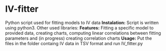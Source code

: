 # IV-fitter
Python script used for fitting models to IV data
**Instalation:** Script is written using python3. Other used libraries: 
**Features:** Fitting a specific model to provided data, creating charts, computing linear correlations between fitting parameters and (in progress) creating correlation charts
**Usage:** Put the files in the folder containg IV data in TSV format and run IV_fitter.py
